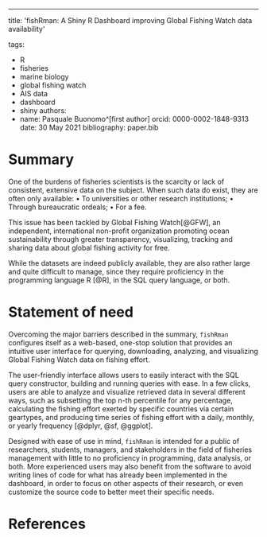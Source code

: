 ---
title: 'fishRman: A Shiny R Dashboard improving Global Fishing Watch data availability'

tags:
  - R
  - fisheries
  - marine biology
  - global fishing watch
  - AIS data
  - dashboard
  - shiny
authors:
  - name: Pasquale Buonomo^[first author]
    orcid: 0000-0002-1848-9313
date: 30 May 2021
bibliography: paper.bib

# Summary
One of the burdens of fisheries scientists is the scarcity or lack of consistent, 
extensive data on the subject. When such data do exist, they are often only available:
•	To universities or other research institutions;
•	Through bureaucratic ordeals;
•	For a fee.

This issue has been tackled by Global Fishing Watch[@GFW], an independent, international 
non-profit organization promoting ocean sustainability through greater transparency, 
visualizing, tracking and sharing data about global fishing activity for free.

While the datasets are indeed publicly available, they are also rather large and quite 
difficult to manage, since they require proficiency in the programming language R [@R], 
in the SQL query language, or both.

# Statement of need
Overcoming the major barriers described in the summary, `fishRman` configures itself as 
a web-based, one-stop solution that provides an intuitive user interface for querying, 
downloading, analyzing, and visualizing Global Fishing Watch data on fishing effort.

The user-friendly interface allows users to easily interact with the SQL query 
constructor, building and running queries with ease. In a few clicks, users are able to 
analyze and visualize retrieved data in several different ways, such as subsetting the 
top n-th percentile for any percentage, calculating the fishing effort exerted by 
specific countries via certain geartypes, and producing time series of fishing effort 
with a daily, monthly, or yearly frequency [@dplyr, @sf, @ggplot].

Designed with ease of use in mind, `fishRman` is intended for a public of researchers,
students, managers, and stakeholders in the field of fisheries management with little
to no proficiency in programming, data analysis, or both. More experienced users may
also benefit from the software to avoid writing lines of code for what has already
been implemented in the dashboard, in order to focus on other aspects of their research,
or even customize the source code to better meet their specific needs.

# References